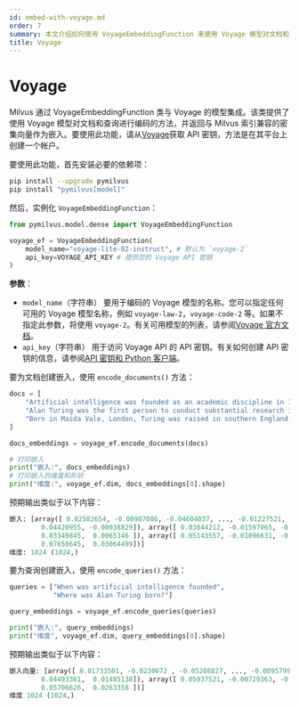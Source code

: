 ```yaml
---
id: embed-with-voyage.md
order: 7
summary: 本文介绍如何使用 VoyageEmbeddingFunction 来使用 Voyage 模型对文档和查询进行编码。
title: Voyage
---
```


# Voyage

Milvus 通过 VoyageEmbeddingFunction 类与 Voyage 的模型集成。该类提供了使用 Voyage 模型对文档和查询进行编码的方法，并返回与 Milvus 索引兼容的密集向量作为嵌入。要使用此功能，请从[Voyage](https://docs.voyageai.com/docs/api-key-and-installation)获取 API 密钥，方法是在其平台上创建一个帐户。

要使用此功能，首先安装必要的依赖项：

```bash
pip install --upgrade pymilvus
pip install "pymilvus[model]"
```

然后，实例化 `VoyageEmbeddingFunction`：

```python
from pymilvus.model.dense import VoyageEmbeddingFunction

voyage_ef = VoyageEmbeddingFunction(
    model_name="voyage-lite-02-instruct", # 默认为 `voyage-2`
    api_key=VOYAGE_API_KEY # 提供您的 Voyage API 密钥
)
```

__参数__：

- `model_name`（字符串）
  要用于编码的 Voyage 模型的名称。您可以指定任何可用的 Voyage 模型名称，例如 `voyage-law-2`，`voyage-code-2` 等。如果不指定此参数，将使用 `voyage-2`。有关可用模型的列表，请参阅[Voyage 官方文档](https://docs.voyageai.com/docs/embeddings)。
- `api_key`（字符串）
  用于访问 Voyage API 的 API 密钥。有关如何创建 API 密钥的信息，请参阅[API 密钥和 Python 客户端](https://docs.voyageai.com/docs/api-key-and-installation)。

要为文档创建嵌入，使用 `encode_documents()` 方法：

```python
docs = [
    "Artificial intelligence was founded as an academic discipline in 1956.",
    "Alan Turing was the first person to conduct substantial research in AI.",
    "Born in Maida Vale, London, Turing was raised in southern England.",
]

docs_embeddings = voyage_ef.encode_documents(docs)

# 打印嵌入
print("嵌入:", docs_embeddings)
# 打印嵌入的维度和形状
print("维度:", voyage_ef.dim, docs_embeddings[0].shape)
```

预期输出类似于以下内容：

```python
嵌入: [array([ 0.02582654, -0.00907086, -0.04604037, ..., -0.01227521,
        0.04420955, -0.00038829]), array([ 0.03844212, -0.01597065, -0.03728884, ..., -0.02118733,
        0.03349845,  0.0065346 ]), array([ 0.05143557, -0.01096631, -0.02690451, ..., -0.02416254,
        0.07658645,  0.03064499])]
维度: 1024 (1024,)
```

要为查询创建嵌入，使用 `encode_queries()` 方法：

```python
queries = ["When was artificial intelligence founded", 
           "Where was Alan Turing born?"]

query_embeddings = voyage_ef.encode_queries(queries)

print("嵌入:", query_embeddings)
print("维度", voyage_ef.dim, query_embeddings[0].shape)
```

预期输出类似于以下内容：
```python
嵌入向量: [array([ 0.01733501, -0.0230672 , -0.05208827, ..., -0.00957995,
        0.04493361,  0.01485138]), array([ 0.05937521, -0.00729363, -0.02184347, ..., -0.02107683,
        0.05706626,  0.0263358 ])]
维度 1024 (1024,)
```